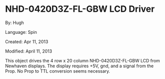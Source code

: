 # NHD-0420D3Z-FL-GBW LCD Driver

By: Hugh

Language: Spin

Created: Apr 11, 2013

Modified: April 11, 2013

This object drives the 4 row x 20 column NHD-0420D3Z-FL-GBW LCD from Newhaven displays. The display requires +5V, gnd, and a signal from the Prop. No Prop to TTL conversion seems necessary.

